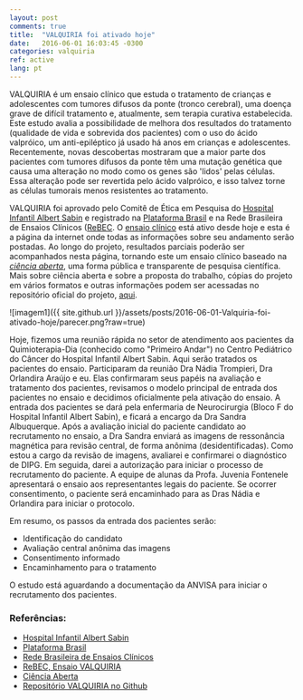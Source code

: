 ```yaml
---
layout: post
comments: true
title:  "VALQUIRIA foi ativado hoje"
date:   2016-06-01 16:03:45 -0300
categories: valquiria
ref: active
lang: pt
---
```

VALQUIRIA é um ensaio clínico que estuda o tratamento de crianças e adolescentes com tumores difusos da ponte (tronco cerebral), uma doença grave de difícil tratamento e, atualmente, sem terapia curativa estabelecida. Este estudo avalia a possibilidade de melhora dos resultados do tratamento (qualidade de vida e sobrevida dos pacientes) com o uso do ácido valpróico, um anti-epiléptico já usado há anos em crianças e adolescentes. Recentemente, novas descobertas mostraram que a maior parte dos pacientes com tumores difusos da ponte têm uma mutação genética que causa uma alteração no modo como os genes são 'lidos' pelas células. Essa alteração pode ser revertida pelo ácido valpróico, e isso talvez torne as células tumorais menos resistentes ao tratamento.  

VALQUIRIA foi aprovado pelo Comitê de Ética em Pesquisa do [Hospital Infantil Albert Sabin][hias] e registrado na [Plataforma Brasil][platbrasil] e na Rede Brasileira de Ensaios Clínicos ([ReBEC][rebec]. O [ensaio clínico][rebec-valq] está ativo desde hoje e esta é a página da internet onde todas as informações sobre seu andamento serão postadas. Ao longo do projeto, resultados parciais poderão ser acompanhados nesta página, tornando este um ensaio clínico baseado na [*ciência aberta*][ciaberta], uma forma pública e transparente de pesquisa científica. Mais sobre ciência aberta e sobre a proposta do trabalho, cópias do projeto em vários formatos e outras informações podem ser acessadas no repositório oficial do projeto, [aqui]().

![imagem1]({{ site.github.url }}/assets/posts/2016-06-01-Valquiria-foi-ativado-hoje/parecer.png?raw=true)

Hoje, fizemos uma reunião rápida no setor de atendimento aos pacientes da Quimioterapia-Dia (conhecido como "Primeiro Andar") no Centro Pediátrico do Câncer do Hospital Infantil Albert Sabin. Aqui serão tratados os pacientes do ensaio. Participaram da reunião Dra Nádia Trompieri, Dra Orlandira Araújo e eu. Elas confirmaram seus papéis na avaliação e tratamento dos pacientes, revisamos o modelo principal de entrada dos pacientes no ensaio e decidimos oficialmente pela ativação do ensaio. A entrada dos pacientes se dará pela enfermaria de Neurocirurgia (Bloco F do Hospital Infantil Albert Sabin), e ficará a encargo da Dra Sandra Albuquerque. Após a avaliação inicial do paciente candidato ao recrutamento no ensaio, a Dra Sandra enviará as imagens de ressonância magnética para revisão central, de forma anônima (desidentificadas). Como estou a cargo da revisão de imagens, avaliarei e confirmarei o diagnóstico de DIPG. Em seguida, darei a autorização para iniciar o processo de recrutamento do paciente. A equipe de alunas da Profa. Juvenia Fontenele apresentará o ensaio aos representantes legais do paciente. Se ocorrer consentimento, o paciente será encaminhado para as Dras Nádia e Orlandira para iniciar o protocolo.

Em resumo, os passos da entrada dos pacientes serão:

* Identificação do candidato
* Avaliação central anônima das imagens
* Consentimento informado
* Encaminhamento para o tratamento

O estudo está aguardando a documentação da ANVISA para iniciar o recrutamento dos pacientes.

### Referências:

- [Hospital Infantil Albert Sabin][hias]
- [Plataforma Brasil][platbrasil]
- [Rede Brasileira de Ensaios Clínicos][rebec]
- [ReBEC, Ensaio VALQUIRIA][rebec-valq]
- [Ciência Aberta][ciaberta]
- [Repositório VALQUIRIA no Github][valquiria]

[hias]: http://www.hias.ce.gov.br
[platbrasil]: http://aplicacao.saude.gov.br/plataformabrasil/login.jsf
[rebec]: http://www.ensaiosclinicos.gov.br
[rebec-valq]: http://www.ensaiosclinicos.gov.br/rg/RBR-7ygspd/
[ciaberta]: https://en.wikipedia.org/wiki/Open_science
[valquiria]: https://github.com/fhcflx/valkyrie
